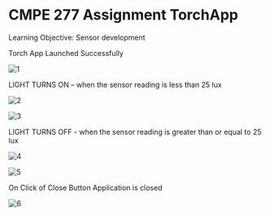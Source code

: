 # CMPE 277 Assignment TorchApp

Learning Objective: Sensor development

Torch App Launched Successfully

![1](https://user-images.githubusercontent.com/111547793/225844970-e8438269-72ed-4675-b044-d98456fe24d5.png)

LIGHT TURNS ON – when the sensor reading is less than 25 lux

![2](https://user-images.githubusercontent.com/111547793/225845158-bade4f4c-3ba6-4b23-9d0a-f7c8b05981c5.png)

![3](https://user-images.githubusercontent.com/111547793/225845183-52289601-bb4d-43ad-abfb-ba229eabff6a.png)

LIGHT TURNS OFF - when the sensor reading is greater than or equal to 25 lux

![4](https://user-images.githubusercontent.com/111547793/225845292-13510474-40ee-4542-bbf5-c6e61b562e9a.png)

![5](https://user-images.githubusercontent.com/111547793/225845302-46b3bb8d-927f-4644-94ad-7a45790deba8.png)

On Click of Close Button Application is closed

![6](https://user-images.githubusercontent.com/111547793/225845370-110140cf-f55b-4830-b152-be5d7dac116c.png)

